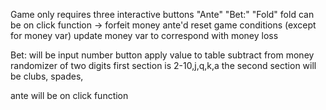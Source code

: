 Game only requires three interactive buttons
"Ante"
"Bet:"
"Fold"
fold can be on click function ->
    forfeit money ante'd
    reset game conditions (except for money var)
    update money var to correspond with money loss

Bet: will be input number button
    apply value to table
    subtract from money
randomizer of two digits first section is 2-10,j,q,k,a the second section will be clubs, spades, 

ante will be on click function 